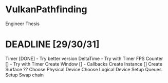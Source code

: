 # VulkanPathfinding
Engineer Thesis


# DEADLINE [29/30/31]
Timer [DONE]
    - Try better version 
DeltaTime 
    - Try with Timer
FPS Counter []
    - Try with Timer
Create Window []
    - Callbacks
Create Instance []
Create Surface ??
Choose Physical Device
Choose Logical Device
Setup Queues
Setup Swap chain


